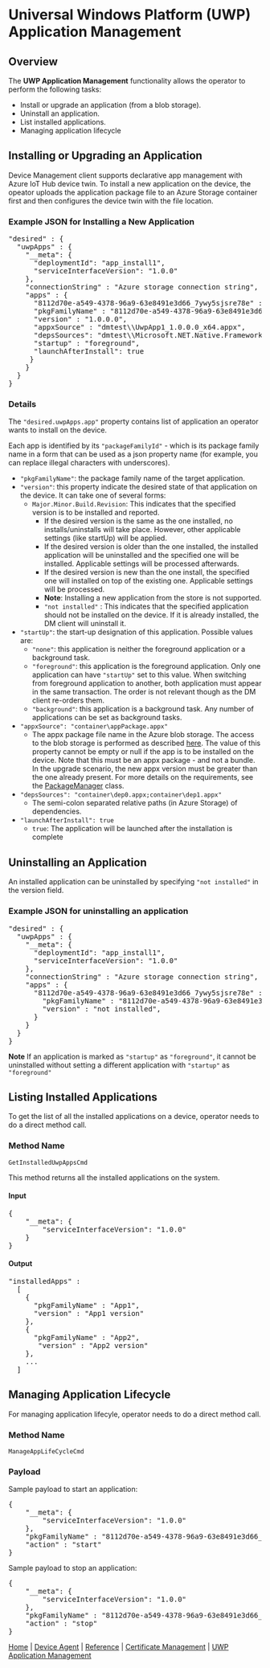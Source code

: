 # Universal Windows Platform (UWP) Application Management

## Overview

The **UWP Application Management** functionality allows the operator to perform the following tasks:

- Install or upgrade an application (from a blob storage).
- Uninstall an application.
- List installed applications.
- Managing application lifecycle

## Installing or Upgrading an Application

Device Management client supports declarative app management with Azure IoT Hub device twin. To install a new application on the device, the opeator uploads the application package file to an Azure Storage container first and then configures the device twin with the file location. 

### Example JSON for Installing a New Application 

<pre>
"desired" : {
  "uwpApps" : {
    "__meta": {
      "deploymentId": "app_install1",
      "serviceInterfaceVersion": "1.0.0"
    },
    "connectionString" : "Azure storage connection string",
    "apps" : {
      "8112d70e-a549-4378-96a9-63e8491e3d66_7ywy5sjsre78e" : {
      "pkgFamilyName" : "8112d70e-a549-4378-96a9-63e8491e3d66_7ywy5sjsre78e",
      "version" : "1.0.0.0",
      "appxSource" : "dmtest\\UwpApp1_1.0.0.0_x64.appx",
      "depsSources": "dmtest\\Microsoft.NET.Native.Framework.1.7.appx;dmtest\\Microsoft.NET.Native.Runtime.1.7.appx;dmtest\\Microsoft.VCLibs.x64.14.00.appx",
      "startup" : "foreground",
      "launchAfterInstall": true
     }
    }
  }
}
</pre>

### Details

The `"desired.uwpApps.app"` property contains list of application an operator wants to install on the device. 

Each app is identified by its `"packageFamilyId"` - which is its package family name in a form that can be used as a json property name (for example, you can replace illegal characters with underscores).

- `"pkgFamilyName"`: the package family name of the target application.
- `"version"`: this property indicate the desired state of that application on the device. It can take one of several forms:
    - `Major.Minor.Build.Revision`: This indicates that the specified version is to be installed and reported.
        - If the desired version is the same as the one installed, no installs/uninstalls will take place. However, other applicable settings (like startUp) will be applied.
        - If the desired version is older than the one installed, the installed application will be uninstalled and the specified one will be installed. Applicable settings will be processed afterwards.
        - If the desired version is new than the one install, the specified one will installed on top of the existing one. Applicable settings will be processed.
        - <b>Note</b>: Installing a new application from the store is not supported.
        - `"not installed"` : This indicates that the specified application should not be installed on the device. If it is already installed, the DM client will uninstall it.
- `"startUp"`: the start-up designation of this application. Possible values are:
    - `"none"`: this application is neither the foreground application or a background task.
    - `"foreground"`: this application is the foreground application. Only one application can have `"startUp"` set to this value. When switching from foreground application to another, both application must appear      in the same transaction. The order is not relevant though as the DM client re-orders them.
    - `"background"`: this application is a background task. Any number of applications can be set as background tasks.
- `"appxSource": "container\appPackage.appx"`
    - The appx package file name in the Azure blob storage. The access to the blob storage is performed as described [here](external-storage.md). The value of this property cannot be empty or null if the app is to be installed on the device. Note that this must be an appx package - and not a bundle. In the upgrade scenario, the new appx version must be greater than the one already present. For more details on the requirements, see the [PackageManager](https://docs.microsoft.com/en-us/uwp/api/Windows.Management.Deployment.PackageManager) class.
- `"depsSources": "container\dep0.appx;container\dep1.appx"`
    - The semi-colon separated relative paths (in Azure Storage) of dependencies.
- `"launchAfterInstall": true`
    - `true`: The application will be launched after the installation is complete

## Uninstalling an Application

An installed application can be uninstalled by specifying `"not installed"` in the version field. 

### Example JSON for uninstalling an application 

<pre>
"desired" : {
  "uwpApps" : {
    "__meta": {
      "deploymentId": "app_install1",
      "serviceInterfaceVersion": "1.0.0"
    },
    "connectionString" : "Azure storage connection string",
    "apps" : {
      "8112d70e-a549-4378-96a9-63e8491e3d66_7ywy5sjsre78e" : {
        "pkgFamilyName" : "8112d70e-a549-4378-96a9-63e8491e3d66_7ywy5sjsre78e",
        "version" : "not installed",
      }
    }
  }
}
</pre>

<b>Note</b> If an application is marked as `"startup"` as `"foreground"`, it cannot be uninstalled without setting a different application with `"startup"` as `"foreground"`

## Listing Installed Applications 

To get the list of all the installed applications on a device, operator needs to do a direct method call.

### Method Name 
`GetInstalledUwpAppsCmd`

This method returns all the installed applications on the system.

#### Input

<pre>
{
    "__meta": {
        "serviceInterfaceVersion": "1.0.0"
    }
}
</pre>


#### Output

<pre>
"installedApps" :
  [
    {
      "pkgFamilyName" : "App1",
      "version" : "App1 version"
    },
    {
      "pkgFamilyName" : "App2",
       "version" : "App2 version"
    },
    ...
  ]
</pre>

## Managing Application Lifecycle

For managing application lifecyle, operator needs to do a direct method call.

### Method Name
`ManageAppLifeCycleCmd`

### Payload 

Sample payload to start an application:

<pre>
{
    "__meta": {
        "serviceInterfaceVersion": "1.0.0"
    },
    "pkgFamilyName" : "8112d70e-a549-4378-96a9-63e8491e3d66_7ywy5sjsre78e",
    "action" : "start"
}
</pre>

Sample payload to stop an application:

<pre>
{
    "__meta": {
        "serviceInterfaceVersion": "1.0.0"
    },
    "pkgFamilyName" : "8112d70e-a549-4378-96a9-63e8491e3d66_7ywy5sjsre78e",
    "action" : "stop"
}
</pre>

[Home](../../../../README.md) | [Device Agent](../../device-agent.md) | [Reference](../../reference.md) | [Certificate Management](certificate-management.md) | [UWP Application Management](uwpapplication-management.md)
